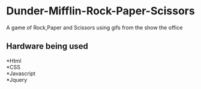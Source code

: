 # Dunder-Mifflin-Rock-Paper-Scissors
A game of Rock,Paper and Scissors using gifs from the show the office

## Hardware being used
*Html<br>
*CSS<br>
*Javascript<br>
*Jquery
